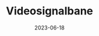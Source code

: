 ---
title: "Videosignalbane"
linkTitle: "Videosignalbane"
date: 2023-06-18
weight: 2
description: >
  En beskrivelse av signalbanen til videoriggen. Hvilken retning videosignalet går og hvilke maskiner det går igjennom.
---